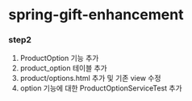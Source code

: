 # spring-gift-enhancement

### step2

1. ProductOption 기능 추가
2. product_option 테이블 추가 
3. product/options.html 추가 및 기존 view 수정
4. option 기능에 대한 ProductOptionServiceTest 추가